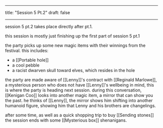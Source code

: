 

---
title: "Session 5 Pt.2"
draft: false

---

session 5 pt.2 takes place directly after pt.1.

this session is mostly just finishing up the first part of session 5 pt.1

the party picks up some new magic items with their winnings from the festival. this includes:

* a [[Portable hole]]
* a cool pebble
* a racist dwarven skull toward elves, which resides in the hole

the party are made aware of [[Lenny]]'s contract with [[Reginald Marlowe]], a mysterious person who does not have [[Lenny]]'s wellbeing in mind, this is where the party is heading next session. during this conversation, [[Kenigan Coo]] looks into another magic item, a mirror that can show you the past. he thinks of [[Lenny]], the mirror shows him shifting into another humanoid figure, showing him that Lenny and his brothers are changelings.

after some time, as well as a quick shopping trip to buy [[Sending stones]] the session ends with some [[Mysterious box]] shenanigans.